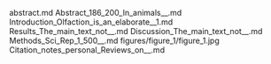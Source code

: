 abstract.md
Abstract_186_200_In_animals__.md
Introduction_Olfaction_is_an_elaborate__1.md
Results_The_main_text_not__.md
Discussion_The_main_text_not__.md
Methods_Sci_Rep_1_500__.md
figures/figure_1/figure_1.jpg
Citation_notes_personal_Reviews_on__.md
